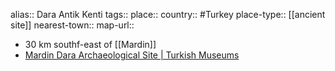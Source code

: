 alias:: Dara Antik Kenti
tags::
place::
country:: #Turkey 
place-type:: [[ancient site]] 
nearest-town::
map-url::
- 30 km southf-east of [[Mardin]]
- [Mardin Dara Archaeological Site | Turkish Museums](https://turkishmuseums.com/museum/detail/22330-mardin-dara-archaeological-site/22330/4)